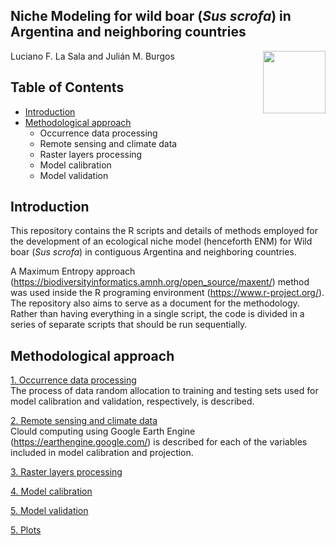 ## Niche Modeling for wild boar (*Sus scrofa*) in Argentina and neighboring countries

<img src="https://user-images.githubusercontent.com/20196847/82152923-d78ba600-983a-11ea-9bfc-2a9115a029f5.jpg" height="100" width="100" img align="right">

Luciano F. La Sala and Julián M. Burgos

Table of Contents
---------- 
-   [Introduction](#introduction)
-   [Methodological approach](#methodological-approach)
    - Occurrence data processing  
    - Remote sensing and climate data   
    - Raster layers processing 
    - Model calibration     
    - Model validation
    
    
Introduction
----------  
This repository contains the R scripts and details of methods employed for the development of an ecological niche model (henceforth ENM) for Wild boar (*Sus scrofa*) in contiguous Argentina and neighboring countries.

A Maximum Entropy approach (https://biodiversityinformatics.amnh.org/open_source/maxent/) method was used inside the R programing environment (https://www.r-project.org/). The repository also aims to serve as a document for the methodology.  Rather than having everything in a single script, the code is divided in a series of separate scripts that should be run sequentially.  

Methodological approach
----------

[1. Occurrence data processing](./Occurrences/README.md)  
The process of data random allocation to training and testing sets used for model calibration and validation, respectively, is described. 

[2. Remote sensing and climate data](https://github.com/lucianolasala/Wild_boar_ENM/blob/main/GEE%20raster%20processing/BioClim_Anual%20precipitation.md)  
Clould computing using Google Earth Engine (https://earthengine.google.com/) is described for each of the variables included in model calibration and projection. 

[3. Raster layers processing](./Environmental-data-processing.R)

[4. Model calibration](./calibration/calibration.md)

[5. Model validation](./Validation/README.md)

[5. Plots](./plots)
